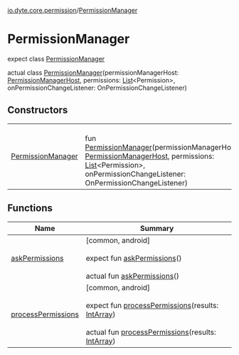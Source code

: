 [io.dyte.core.permission](../index.md)/[PermissionManager](index.md)

# PermissionManager


expect class [PermissionManager](index.md)


actual class [PermissionManager](index.md)(permissionManagerHost: [PermissionManagerHost](../-permission-manager-host/index.md), permissions: [List](https://kotlinlang.org/api/latest/jvm/stdlib/kotlin.collections/-list/index.html)&lt;Permission&gt;, onPermissionChangeListener: OnPermissionChangeListener)

## Constructors

| | |
|---|---|
| [PermissionManager](-permission-manager.md) | <br/>fun [PermissionManager](-permission-manager.md)(permissionManagerHost: [PermissionManagerHost](../-permission-manager-host/index.md), permissions: [List](https://kotlinlang.org/api/latest/jvm/stdlib/kotlin.collections/-list/index.html)&lt;Permission&gt;, onPermissionChangeListener: OnPermissionChangeListener) |

## Functions

| Name | Summary |
|---|---|
| [askPermissions](ask-permissions.md) | [common, android]<br/><br/>expect fun [askPermissions](ask-permissions.md)()<br/><br/>actual fun [askPermissions](ask-permissions.md)() |
| [processPermissions](process-permissions.md) | [common, android]<br/><br/>expect fun [processPermissions](process-permissions.md)(results: [IntArray](https://kotlinlang.org/api/latest/jvm/stdlib/kotlin/-int-array/index.html))<br/><br/>actual fun [processPermissions](process-permissions.md)(results: [IntArray](https://kotlinlang.org/api/latest/jvm/stdlib/kotlin/-int-array/index.html)) |
